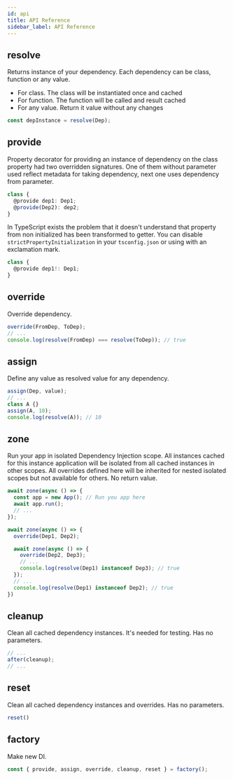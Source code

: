```yaml
---
id: api
title: API Reference
sidebar_label: API Reference
---
```


## resolve

Returns instance of your dependency. Each dependency can be class, function or any value.
- For class. The class will be instantiated once and cached
- For function. The function will be called and result cached
- For any value. Return it value without any changes

```javascript
const depInstance = resolve(Dep);
```

## provide

Property decorator for providing an instance of dependency on the class property had two overridden signatures. One of them without parameter used reflect metadata for taking dependency, next one uses dependency from parameter.

```typescript
class {
  @provide dep1: Dep1;
  @provide(Dep2): dep2;
}
```

In TypeScript exists the problem that it doesn't understand that property from non initialized has been transformed to getter. You can disable `strictPropertyInitialization` in your `tsconfig.json` or using with an exclamation mark.

```typescript
class {
  @provide dep1!: Dep1;
}
```

## override

Override dependency.

```javascript
override(FromDep, ToDep);
// ...
console.log(resolve(FromDep) === resolve(ToDep)); // true
```

## assign

Define any value as resolved value for any dependency.

```javascript
assign(Dep, value);
// ...
class A {}
assign(A, 10);
console.log(resolve(A)); // 10
```

## zone

Run your app in isolated Dependency Injection scope. All instances cached for this instance application will be isolated from all cached instances in other scopes. All overrides defined here will be inherited for nested isolated scopes but not available for others. No return value.

```javascript
await zone(async () => {
  const app = new App(); // Run you app here
  await app.run();
  // ...
});
```

```javascript
await zone(async () => {
  override(Dep1, Dep2);

  await zone(async () => {
    override(Dep2, Dep3);
    // ...
    console.log(resolve(Dep1) instanceof Dep3); // true
  });
  // ...
  console.log(resolve(Dep1) instanceof Dep2); // true
})
```

## cleanup

Clean all cached dependency instances. It's needed for testing. Has no parameters.

```javascript
// ...
after(cleanup);
// ...
```

## reset

Clean all cached dependency instances and overrides. Has no parameters.

```javascript
reset()
```

## factory

Make new DI.

```javascript
const { provide, assign, override, cleanup, reset } = factory();
```
